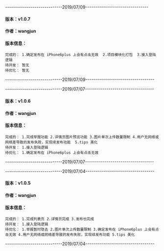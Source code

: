 <!-- 发布脚本：scp -r ./dist/* root@39.106.197.1:/usr/local/nginx/html/tuiguang/promotion -->
<!-- Asdfg54321 -->

-----------------------------2019/07/09--------------------------------

#### 版本：v1.0.7

#### 作者：wangjun

#### 版本信息：

```
完成的： 1.确定发布在 iPhone6plus 上会有点击无效  2.项目模块化打包  3.接入登陆逻辑
待开发： 暂无
待优化： 暂无
```

-----------------------------2019/07/09-----------------------------------

-----------------------------2019/07/07-----------------------------------

#### 版本：v1.0.6

#### 作者：wangjun

#### 版本信息：

```
完成的： 1.完成举报功能 2.详情页图片预览功能 3.图片单次上传数量限制 4.用户无网络或网络差导致的发布失败，实现续发布功能  5.tips 美化
待开发： 1.接入登陆逻辑
待优化： 1.确定发布在 iPhone6plus 上会有点击无效
```

-----------------------------2019/07/07-----------------------------------

-----------------------------2019/07/04-----------------------------------

#### 版本：v1.0.5

#### 作者：wangjun

#### 版本信息：

```
完成的： 1.完成列表页 2.详情页完成 3.发布也完成
待开发： 1.接入登陆逻辑
待优化： 1.举报暂时隐去 2.图片单次上传数量限制 3.确定发布在 iPhone6plus 上会有点击无效 4.用户无网络或网络差导致的发布失败，实现续发布功能 5.tips 美化
```

-----------------------------2019/07/04-----------------------------------
